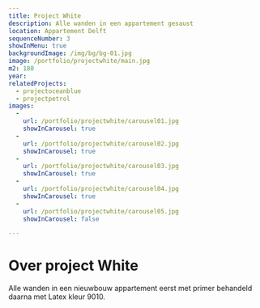 ```yaml
---
title: Project White
description: Alle wanden in een appartement gesaust
location: Appartement Delft
sequenceNumber: 3
showInMenu: true
backgroundImage: /img/bg/bg-01.jpg
image: /portfolio/projectwhite/main.jpg
m2: 180
year: 
relatedProjects:
  - projectoceanblue
  - projectpetrol
images:
  -
    url: /portfolio/projectwhite/carousel01.jpg
    showInCarousel: true
  -
    url: /portfolio/projectwhite/carousel02.jpg
    showInCarousel: true
  -
    url: /portfolio/projectwhite/carousel03.jpg
    showInCarousel: true
  -
    url: /portfolio/projectwhite/carousel04.jpg
    showInCarousel: true
  -
    url: /portfolio/projectwhite/carousel05.jpg
    showInCarousel: false

---
```

# Over project White

Alle wanden in een nieuwbouw appartement eerst met primer behandeld daarna met Latex kleur 9010.